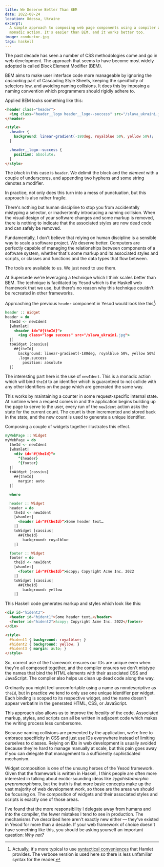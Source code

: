 ```yaml
---
title: We Deserve Better Than BEM
date: 2022-08-24
location: Odessa, Ukraine
excerpt:
  A simple approach to composing web page components using a compiler and a
  monadic action. It's easier than BEM, and it works better too.
image: conductor.jpg
tags: haskell
---
```


The past decade has seen a number of CSS methodologies come and go in web
development. The approach that seems to have become most widely adopted is
called Block Element Modifier (BEM).

BEM aims to make user interface code more manageable by ignoring the
_cascading_ part of Cascading Style Sheets, keeping the specificity of
selectors low, and avoiding naming collisions. It does this by imposing a
naming convention which programmers should rigidly adhere to.

Applied BEM looks something like this:

```html
<header class="header">
  <img class="header__logo header__logo--success" src="/slava_ukraini.jpg">
</header>

<style>
  .header {
    background: linear-gradient(-180deg, royalblue 50%, yellow 50%);
  }

  .header__logo--success {
    position: absolute;
  }
</style>
```

The _block_ in this case is `header`. We delimit the block and the _element_
with a couple of underscores, and appending two hyphens and some string denotes
a modifier.

In practice, not only does this turn into a mess of punctuation, but this
approach is also rather fragile.

There's nothing but human discipline to stop you from accidentally mistyping a
selector, or inadvertently introducing a naming collision. When the visual
design of your software changes and some markup is removed, there is nothing to
indicate that the associated styles are now dead code and can safely be
removed.

Fundamentally, I don't believe that relying on human discipline is a sensible
way to scale a software project. We deserve better. Computers are perfectly
capable of managing the relationships between components of a software system,
whether that's some markup and its associated styles and scripts, or classes
and functions and the data types that flow between.

The tools are available to us. We just need to use them.

At Supercede we're leveraging a technique which I think scales better than BEM.
The technique is facilitated by Yesod which is the Haskell web framework that
we use, but there's no reason why this technique couldn't be recreated in other
frameworks.

Approaching the previous `header` component in Yesod would look like this[^1]:

```haskell
header :: Widget
header = do
  theId <- newIdent
  [whamlet|
    <header id="#{theId}">
      <img class="logo success" src="/slava_ukraini.jpg">
  |]
  toWidget [cassius|
    ##{theId}
      background: linear-gradient(-180deg, royalblue 50%, yellow 50%)
      .logo.success
        position: absolute
  |]
```

The interesting part here is the use of `newIdent`. This is a monadic action
which will bind `theId` to an identifier which is guaranteed to not collide
with any other identifiers on the page which are generated the same way.

This works by maintaining a counter in some request-specific internal state. At
runtime when a request comes in and the application begins building up the page
to serve to the user, every run of the `newIdent` action asks the state for the
current count. The count is then incremented and stored back in the state, and
the new count is used to generate a unique identifier.

Composing a couple of widgets together illustrates this effect.

```haskell
myWebPage :: Widget
myWebPage = do
  theId <- newIdent
  [whamlet|
    <div id="#{theId}">
      ^{header}
      ^{footer}
  |]
  toWidget [cassius|
    ##{theId}
      margin: auto
  |]

  where

  header :: Widget
  header = do
    theId <- newIdent
    [whamlet|
      <header id="#{theId}">Some header text…
    |]
    toWidget [cassius|
      ##{theId}
        background: royalblue
    |]

  footer :: Widget
  footer = do
    theId <- newIdent
    [whamlet|
      <footer id="#{theId}">&copy; Copyright Acme Inc. 2022
    |]
    toWidget [cassius|
      ##{theId}
        background: yellow
    |]
```

This Haskell code generates markup and styles which look like this:

```html
<div id="hident3">
  <header id="hident1">Some header text…</header>
  <footer id="hident2">&copy; Copyright Acme Inc. 2022</footer>
</div>

<style>
  #hident1 { background: royalblue; }
  #hident2 { background: yellow; }
  #hident3 { margin: auto; }
</style>
```

So, correct use of the framework ensures our IDs are unique even when they're
all composed together, and the compiler ensures we don't mistype the names that
bind the HTML elements with their associated CSS and JavaScript. The compiler
also helps us clean up dead code along the way.

Ordinarily you might feel uncomfortable using a name as nondescriptive as
`theId`, but in practice we tend to only use one unique identifier per widget.
Each binding is scoped to its respective widget, and the name
doesn't appear verbatim in the generated HTML, CSS, or JavaScript.

This approach also allows us to improve the _locality_ of the code. Associated
markup, styles, and scripts can all be written in adjacent code which makes the
writing process less cumbersome.

Because naming collisions are prevented by the application, we're free to embrace
specificity in CSS and just use IDs everywhere instead of limiting ourselves
to classes. Relying on IDs in web development is usually avoided because
they're hard to manage manually at scale, but this pain goes away if you can
delegate that management to a sufficiently sophisticated mechanism.

Widget composition is one of the unsung heroes of the Yesod framework. Given
that the framework is written in Haskell, I think people are often more
interested in talking about exotic-sounding ideas like _zygohistomorphic
prepromorphisms_, but the truth is that more basic concepts make up the vast
majority of web development work, so those are the areas we should be focusing
on. The composition of widgets and their associated styles and scripts is
exactly one of those areas.

I've found that the more responsibility I delegate away from humans and into
the compiler, the fewer mistakes I tend to see in production. The mechanisms
I've described here aren't exactly new either — they've existed in Yesod for
more than a decade. If your web framework of choice doesn't have something like
this, you should be asking yourself an important question: _Why not?_

[^1]: Actually, it's more typical to use [syntactical conveniences][0] that Hamlet provides. The verbose version is used here so there is less unfamiliar syntax for the reader.

[0]: https://www.yesodweb.com/book/shakespearean-templates#shakespearean-templates_attributes
